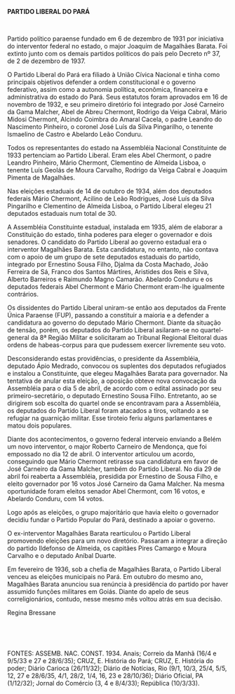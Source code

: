 **PARTIDO LIBERAL DO PARÁ**

 

Partido político paraense fundado em 6 de dezembro de 1931 por
iniciativa do interventor federal no estado, o major Joaquim de
Magalhães Barata. Foi extinto junto com os demais partidos políticos do
país pelo Decreto nº 37, de 2 de dezembro de 1937.

O Partido Liberal do Pará era filiado à União Cívica Nacional e tinha
como principais objetivos defender a ordem constitucional e o governo
federativo, assim como a autonomia política, econômica, financeira e
administrativa do estado do Pará. Seus estatutos foram aprovados em 16
de novembro de 1932, e seu primeiro diretório foi integrado por José
Carneiro da Gama Malcher, Abel de Abreu Chermont, Rodrigo da Veiga
Cabral, Mário Midosi Chermont, Alcindo Coimbra do Amaral Cacela, o padre
Leandro do Nascimento Pinheiro, o coronel José Luís da Silva Pingarilho,
o tenente Ismaelino de Castro e Abelardo Leão Conduru.

Todos os representantes do estado na Assembléia Nacional Constituinte de
1933 pertenciam ao Partido Liberal. Eram eles Abel Chermont, o padre
Leandro Pinheiro, Mário Chermont, Clementino de Almeida Lisboa, o
tenente Luís Geolás de Moura Carvalho, Rodrigo da Veiga Cabral e Joaquim
Pimenta de Magalhães.

Nas eleições estaduais de 14 de outubro de 1934, além dos deputados
federais Mário Chermont, Acilino de Leão Rodrigues, José Luís da Silva
Pingarilho e Clementino de Almeida Lisboa, o Partido Liberal elegeu 21
deputados estaduais num total de 30.

A Assembléia Constituinte estadual, instalada em 1935, além de elaborar
a Constituição do estado, tinha poderes para eleger o governador e dois
senadores. O candidato do Partido Liberal ao governo estadual era o
interventor Magalhães Barata. Esta candidatura, no entanto, não contava
com o apoio de um grupo de sete deputados estaduais do partido,
integrado por Ernestino Sousa Filho, Djalma da Costa Machado, João
Ferreira de Sá, Franco dos Santos Mártires, Aristides dos Reis e Silva,
Alberto Barreiros e Raimundo Magno Camarão. Abelardo Conduru e os
deputados federais Abel Chermont e Mário Chermont eram-lhe igualmente
contrários.

Os dissidentes do Partido Liberal uniram-se então aos deputados da
Frente Única Paraense (FUP), passando a constituir a maioria e a
defender a candidatura ao governo do deputado Mário Chermont. Diante da
situação de tensão, porém, os deputados do Partido Liberal asilaram-se
no quartel-general da 8ª Região Militar e solicitaram ao Tribunal
Regional Eleitoral duas ordens de habeas-corpus para que pudessem
exercer livremente seu voto.

Desconsiderando estas providências, o presidente da Assembléia, deputado
Ápio Medrado, convocou os suplentes dos deputados refugiados e instalou
a Constituinte, que elegeu Magalhães Barata para governador. Na
tentativa de anular esta eleição, a oposição obteve nova convocação da
Assembléia para o dia 5 de abril, de acordo com o edital assinado por
seu primeiro-secretário, o deputado Ernestino Sousa Filho. Entretanto,
ao se dirigirem sob escolta do quartel onde se encontravam para a
Assembléia, os deputados do Partido Liberal foram atacados a tiros,
voltando a se refugiar na guarnição militar. Esse tiroteio feriu alguns
parlamentares e matou dois populares.

Diante dos acontecimentos, o governo federal interveio enviando a Belém
um novo interventor, o major Roberto Carneiro de Mendonça, que foi
empossado no dia 12 de abril. O interventor articulou um acordo,
conseguindo que Mário Chermont retirasse sua candidatura em favor de
José Carneiro da Gama Malcher, também do Partido Liberal. No dia 29 de
abril foi reaberta a Assembléia, presidida por Ernestino de Sousa Filho,
e eleito governador por 16 votos José Carneiro da Gama Malcher. Na mesma
oportunidade foram eleitos senador Abel Chermont, com 16 votos, e
Abelardo Conduru, com 14 votos.

Logo após as eleições, o grupo majoritário que havia eleito o governador
decidiu fundar o Partido Popular do Pará, destinado a apoiar o governo.

O ex-interventor Magalhães Barata rearticulou o Partido Liberal
promovendo eleições para um novo diretório. Passaram a integrar a
direção do partido Ildefonso de Almeida, os capitães Pires Camargo e
Moura Carvalho e o deputado Aníbal Duarte.

Em fevereiro de 1936, sob a chefia de Magalhães Barata, o Partido
Liberal venceu as eleições municipais no Pará. Em outubro do mesmo ano,
Magalhães Barata anunciou sua renúncia à presidência do partido por
haver assumido funções militares em Goiás. Diante do apelo de seus
correligionários, contudo, nesse mesmo mês voltou atrás em sua decisão.

Regina Bressane

 

 

FONTES: ASSEMB. NAC. CONST. 1934. Anais; Correio da Manhã (16/4 e 9/5/33
e 27 e 28/6/35); CRUZ, E. História do Pará; CRUZ, E. História do poder;
Diário Carioca (26/11/32); Diário de Notícias, Rio (9/1, 10/3, 25/4,
5/5, 12, 27 e 28/6/35, 4/1, 28/2, 1/4, 16, 23 e 28/10/36); Diário
Oficial, PA (1/12/32); Jornal do Comércio (3, 4 e 8/4/33); República
(10/3/33).

 
